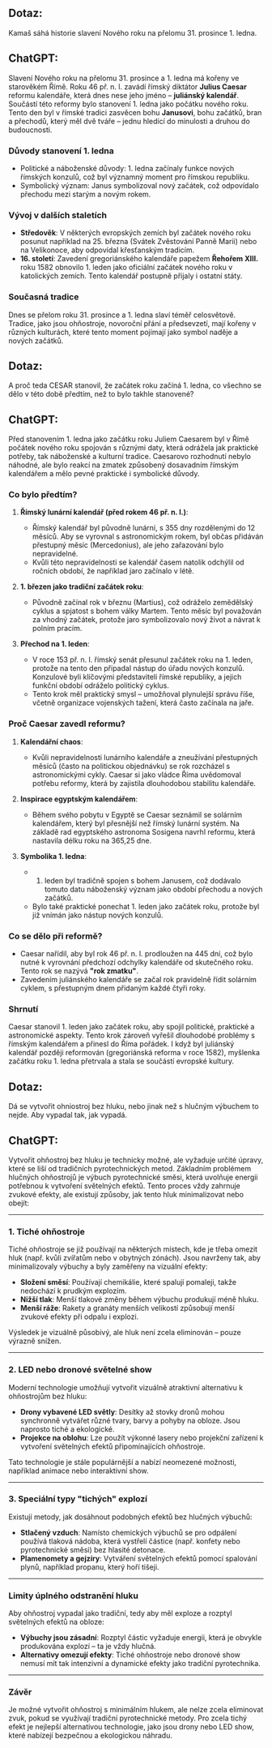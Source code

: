 ## Dotaz:

Kamaš sáhá historie slavení Nového roku na přelomu 31. prosince 1. ledna.

## ChatGPT:

Slavení Nového roku na přelomu 31. prosince a 1. ledna má kořeny ve starověkém Římě. Roku 46 př. n. l. zavádí římský diktátor **Julius Caesar** reformu kalendáře, která dnes nese jeho jméno – **juliánský kalendář**. Součástí této reformy bylo stanovení 1. ledna jako počátku nového roku. Tento den byl v římské tradici zasvěcen bohu **Janusovi**, bohu začátků, bran a přechodů, který měl dvě tváře – jednu hledící do minulosti a druhou do budoucnosti.

### Důvody stanovení 1. ledna
- Politické a náboženské důvody: 1. ledna začínaly funkce nových římských konzulů, což byl významný moment pro římskou republiku.
- Symbolický význam: Janus symbolizoval nový začátek, což odpovídalo přechodu mezi starým a novým rokem.

### Vývoj v dalších staletích
- **Středověk**: V některých evropských zemích byl začátek nového roku posunut například na 25. března (Svátek Zvěstování Panně Marii) nebo na Velikonoce, aby odpovídal křesťanským tradicím.
- **16. století**: Zavedení gregoriánského kalendáře papežem **Řehořem XIII.** roku 1582 obnovilo 1. leden jako oficiální začátek nového roku v katolických zemích. Tento kalendář postupně přijaly i ostatní státy.

### Současná tradice
Dnes se přelom roku 31. prosince a 1. ledna slaví téměř celosvětově. Tradice, jako jsou ohňostroje, novoroční přání a předsevzetí, mají kořeny v různých kulturách, které tento moment pojímají jako symbol naděje a nových začátků.

## Dotaz:

A proč teda CESAR stanovil, že začátek roku začíná 1. ledna, co všechno se dělo v této době předtím, než to bylo takhle stanovené?

## ChatGPT:

Před stanovením 1. ledna jako začátku roku Juliem Caesarem byl v Římě počátek nového roku spojován s různými daty, která odrážela jak praktické potřeby, tak náboženské a kulturní tradice. Caesarovo rozhodnutí nebylo náhodné, ale bylo reakcí na zmatek způsobený dosavadním římským kalendářem a mělo pevné praktické i symbolické důvody.

### Co bylo předtím? 
1. **Římský lunární kalendář (před rokem 46 př. n. l.)**:
   - Římský kalendář byl původně lunární, s 355 dny rozdělenými do 12 měsíců. Aby se vyrovnal s astronomickým rokem, byl občas přidáván přestupný měsíc (Mercedonius), ale jeho zařazování bylo nepravidelné.
   - Kvůli této nepravidelnosti se kalendář časem natolik odchýlil od ročních období, že například jaro začínalo v létě.

2. **1. březen jako tradiční začátek roku**:
   - Původně začínal rok v březnu (Martius), což odráželo zemědělský cyklus a spjatost s bohem války Martem. Tento měsíc byl považován za vhodný začátek, protože jaro symbolizovalo nový život a návrat k polním pracím.

3. **Přechod na 1. leden**:
   - V roce 153 př. n. l. římský senát přesunul začátek roku na 1. leden, protože na tento den připadal nástup do úřadu nových konzulů. Konzulové byli klíčovými představiteli římské republiky, a jejich funkční období odráželo politický cyklus.
   - Tento krok měl praktický smysl – umožňoval plynulejší správu říše, včetně organizace vojenských tažení, která často začínala na jaře.

### Proč Caesar zavedl reformu?
1. **Kalendářní chaos**:
   - Kvůli nepravidelnosti lunárního kalendáře a zneužívání přestupných měsíců (často na politickou objednávku) se rok rozcházel s astronomickými cykly. Caesar si jako vládce Říma uvědomoval potřebu reformy, která by zajistila dlouhodobou stabilitu kalendáře.

2. **Inspirace egyptským kalendářem**:
   - Během svého pobytu v Egyptě se Caesar seznámil se solárním kalendářem, který byl přesnější než římský lunární systém. Na základě rad egyptského astronoma Sosigena navrhl reformu, která nastavila délku roku na 365,25 dne.

3. **Symbolika 1. ledna**:
   - 1. leden byl tradičně spojen s bohem Janusem, což dodávalo tomuto datu náboženský význam jako období přechodu a nových začátků.
   - Bylo také praktické ponechat 1. leden jako začátek roku, protože byl již vnímán jako nástup nových konzulů.

### Co se dělo při reformě?
- Caesar nařídil, aby byl rok 46 př. n. l. prodloužen na 445 dní, což bylo nutné k vyrovnání předchozí odchylky kalendáře od skutečného roku. Tento rok se nazývá **"rok zmatku"**.
- Zavedením juliánského kalendáře se začal rok pravidelně řídit solárním cyklem, s přestupným dnem přidaným každé čtyři roky.

### Shrnutí
Caesar stanovil 1. leden jako začátek roku, aby spojil politické, praktické a astronomické aspekty. Tento krok zároveň vyřešil dlouhodobé problémy s římským kalendářem a přinesl do Říma pořádek. I když byl juliánský kalendář později reformován (gregoriánská reforma v roce 1582), myšlenka začátku roku 1. ledna přetrvala a stala se součástí evropské kultury.

## Dotaz:

Dá se vytvořit ohniostroj bez hluku, nebo jinak než s hlučným výbuchem to nejde. Aby vypadal tak, jak vypadá.

## ChatGPT:

Vytvořit ohňostroj bez hluku je technicky možné, ale vyžaduje určité úpravy, které se liší od tradičních pyrotechnických metod. Základním problémem hlučných ohňostrojů je výbuch pyrotechnické směsi, která uvolňuje energii potřebnou k vytvoření světelných efektů. Tento proces vždy zahrnuje zvukové efekty, ale existují způsoby, jak tento hluk minimalizovat nebo obejít:

---

### **1. Tiché ohňostroje**
Tiché ohňostroje se již používají na některých místech, kde je třeba omezit hluk (např. kvůli zvířatům nebo v obytných zónách). Jsou navrženy tak, aby minimalizovaly výbuchy a byly zaměřeny na vizuální efekty:
- **Složení směsí**: Používají chemikálie, které spalují pomaleji, takže nedochází k prudkým explozím.
- **Nižší tlak**: Menší tlakové změny během výbuchu produkují méně hluku.
- **Menší ráže**: Rakety a granáty menších velikostí způsobují menší zvukové efekty při odpalu i explozi.

Výsledek je vizuálně působivý, ale hluk není zcela eliminován – pouze výrazně snížen.

---

### **2. LED nebo dronové světelné show**
Moderní technologie umožňují vytvořit vizuálně atraktivní alternativu k ohňostrojům bez hluku:
- **Drony vybavené LED světly**: Desítky až stovky dronů mohou synchronně vytvářet různé tvary, barvy a pohyby na obloze. Jsou naprosto tiché a ekologické.
- **Projekce na oblohu**: Lze použít výkonné lasery nebo projekční zařízení k vytvoření světelných efektů připomínajících ohňostroje.

Tato technologie je stále populárnější a nabízí neomezené možnosti, například animace nebo interaktivní show.

---

### **3. Speciální typy "tichých" explozí**
Existují metody, jak dosáhnout podobných efektů bez hlučných výbuchů:
- **Stlačený vzduch**: Namísto chemických výbuchů se pro odpálení používá tlaková nádoba, která vystřelí částice (např. konfety nebo pyrotechnické směsi) bez hlasité detonace.
- **Plamenomety a gejzíry**: Vytváření světelných efektů pomocí spalování plynů, například propanu, který hoří tišeji.

---

### **Limity úplného odstranění hluku**
Aby ohňostroj vypadal jako tradiční, tedy aby měl exploze a rozptyl světelných efektů na obloze:
- **Výbuchy jsou zásadní**: Rozptyl částic vyžaduje energii, která je obvykle produkována explozí – ta je vždy hlučná.
- **Alternativy omezují efekty**: Tiché ohňostroje nebo dronové show nemusí mít tak intenzivní a dynamické efekty jako tradiční pyrotechnika.

---

### **Závěr**
Je možné vytvořit ohňostroj s minimálním hlukem, ale nelze zcela eliminovat zvuk, pokud se využívají tradiční pyrotechnické metody. Pro zcela tichý efekt je nejlepší alternativou technologie, jako jsou drony nebo LED show, které nabízejí bezpečnou a ekologickou náhradu.


